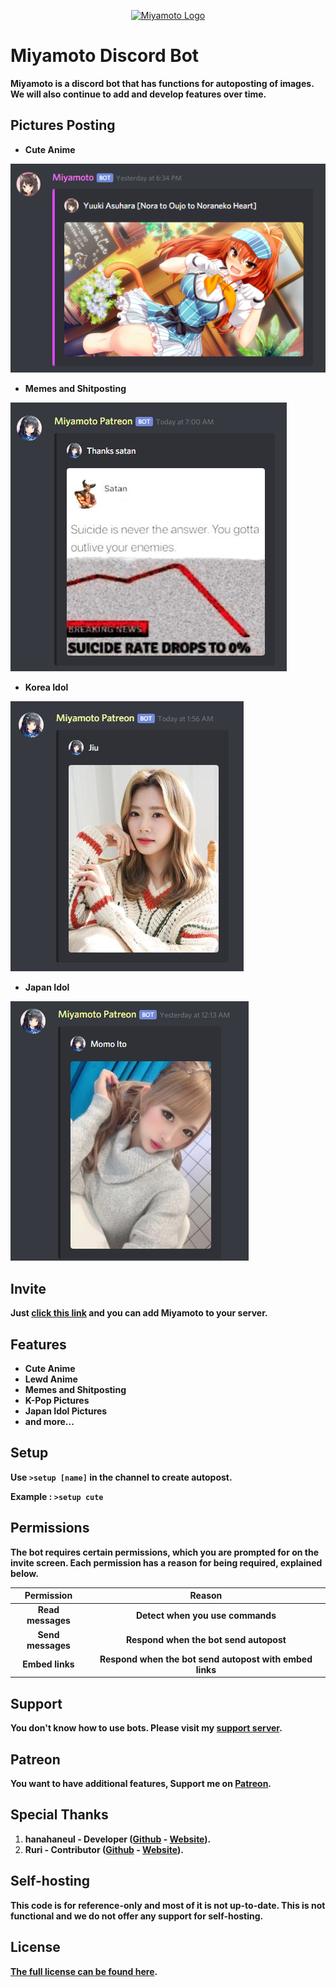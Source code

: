 <p align="center">
  <a href="https://discord.gg/zGmNyk7">
    <img src="https://cdn.discordapp.com/attachments/615725565265051648/644519226740178954/80XUb45JeHwvWeaPFYqn3B480fsWbrTjbH0Y3IAJYFjLNAAAAAElFTkSuQmCC.png" alt="Miyamoto Logo">
  </a>
</p>


# Miyamoto Discord Bot
**Miyamoto is a discord bot that has functions for autoposting of images. We will also continue to add and develop features over time.**

## Pictures Posting
* **Cute Anime**

![Cute Anime](./assets/cuteanime.PNG)

* **Memes and Shitposting**

![Memes and Shitposting](./assets/memes.PNG)

* **Korea Idol**

![Korea Idol](./assets/korean.PNG)

* **Japan Idol**

![Japan Idol](./assets/japan.PNG)

## Invite
**Just [click this link](https://bit.ly/miyamotobot) and you can add Miyamoto to your server.**

## Features
* **Cute Anime**
* **Lewd Anime**
* **Memes and Shitposting**
* **K-Pop Pictures**
* **Japan Idol Pictures**
* **and more...**

## Setup
**Use `>setup [name]` in the channel to create autopost.**

**Example : `>setup cute`**

## Permissions
**The bot requires certain permissions, which you are prompted for on the invite screen. Each permission has a reason for being required, explained below.**

| **Permission** | **Reason** |
| :---: | :---: |
| **Read messages** | **Detect when you use commands** |
| **Send messages** | **Respond when the bot send autopost** |
| **Embed links** | **Respond when the bot send autopost with embed links** |

## Support
**You don't know how to use bots. Please visit my [support server](https://discord.gg/zGmNyk7).**

## Patreon
**You want to have additional features, Support me on [Patreon](https://www.patreon.com/discordanime).**

## Special Thanks
1. **hanahaneul - Developer ([Github](https://github.com/hanahaneull) - [Website](https://kontol.monster)).**
1. **Ruri - Contributor ([Github](https://github.com/KurokuTetsuya) - [Website](https://fatir.xyz)).**

## Self-hosting
**This code is for reference-only and most of it is not up-to-date. This is not functional and we do not offer any support for self-hosting.**

## License
**[The full license can be found here](https://github.com/AlivaDiscord/Miyamoto/blob/master/LICENSE).**
